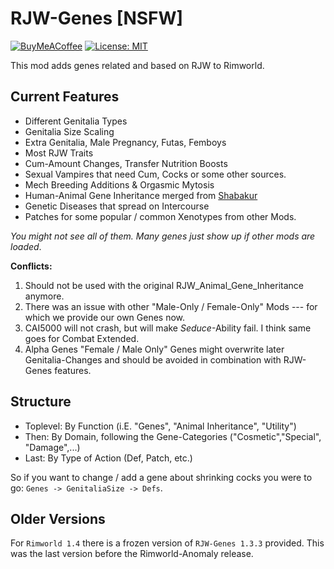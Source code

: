 # RJW-Genes [NSFW]

[![BuyMeACoffee](https://raw.githubusercontent.com/pachadotdev/buymeacoffee-badges/main/bmc-white.svg)](https://buymeacoffee.com/vegapnk)
[![License: MIT](https://img.shields.io/badge/License-MIT-yellow.svg)](https://opensource.org/licenses/MIT)

This mod adds genes related and based on RJW to Rimworld. 

## Current Features 

- Different Genitalia Types 
- Genitalia Size Scaling 
- Extra Genitalia, Male Pregnancy, Futas, Femboys
- Most RJW Traits
- Cum-Amount Changes, Transfer Nutrition Boosts
- Sexual Vampires that need Cum, Cocks or some other sources.
- Mech Breeding Additions & Orgasmic Mytosis
- Human-Animal Gene Inheritance merged from [Shabakur](https://github.com/Shabakur/RJW_Animal_Gene_Inheritance)
- Genetic Diseases that spread on Intercourse
- Patches for some popular / common Xenotypes from other Mods.

*You might not see all of them. Many genes just show up if other mods are loaded*.

**Conflicts:**
1. Should not be used with the original RJW_Animal_Gene_Inheritance anymore. 
2. There was an issue with other "Male-Only / Female-Only" Mods --- for which we provide our own Genes now. 
3. CAI5000 will not crash, but will make *Seduce*-Ability fail. I think same goes for Combat Extended.
4. Alpha Genes "Female / Male Only" Genes might overwrite later Genitalia-Changes and should be avoided in combination with RJW-Genes features.

## Structure

- Toplevel: By Function (i.E. "Genes", "Animal Inheritance", "Utility")
- Then: By Domain, following the Gene-Categories ("Cosmetic","Special", "Damage",...)
- Last: By Type of Action (Def, Patch, etc.)

So if you want to change / add a gene about shrinking cocks you were to go: `Genes -> GenitaliaSize -> Defs`. 

## Older Versions 

For `Rimworld 1.4` there is a frozen version of `RJW-Genes 1.3.3` provided. 
This was the last version before the Rimworld-Anomaly release. 